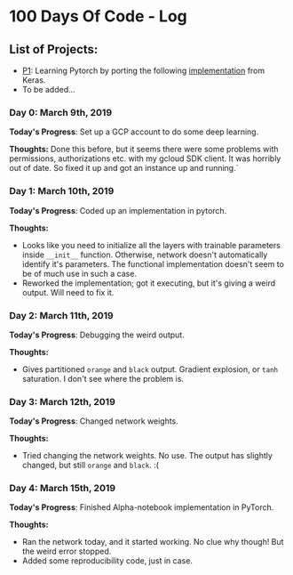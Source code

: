 # 100 Days Of Code - Log

## List of Projects:
- [P1](https://github.com/jagans94/Coloring-greyscale-images): Learning Pytorch by porting the following [implementation]( https://github.com/emilwallner/Coloring-greyscale-images) from Keras.
- To be added...

### Day 0: March 9th, 2019

**Today's Progress**: Set up a GCP account to do some deep learning. 

**Thoughts:** Done this before, but it seems there were some problems with permissions, authorizations etc. with my gcloud SDK client. It was horribly out of date. So fixed it up and got an instance up and running.`

### Day 1: March 10th, 2019

**Today's Progress**: Coded up an implementation in pytorch.  

**Thoughts:** 
- Looks like you need to initialize all the layers with trainable parameters inside `__init__` function. Otherwise, network doesn't automatically identify it's parameters. The functional implementation doesn't seem to be of much use in such a case. 
- Reworked the implementation; got it executing, but it's giving a weird output. Will need to fix it.

### Day 2: March 11th, 2019

**Today's Progress**: Debugging the weird output.

**Thoughts:** 
- Gives partitioned `orange` and `black` output. Gradient explosion, or `tanh` saturation. I don't see where the problem is. 

### Day 3: March 12th, 2019

**Today's Progress**: Changed network weights.

**Thoughts:** 
- Tried changing the network weights. No use. The output has slightly changed, but still `orange` and `black`. :(

### Day 4: March 15th, 2019

**Today's Progress**: Finished Alpha-notebook implementation in PyTorch.

**Thoughts:** 
- Ran the network today, and it started working. No clue why though! But the weird error stopped. 
- Added some reproducibility code, just in case.
